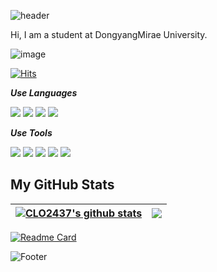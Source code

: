 ![header](https://capsule-render.vercel.app/api?type=slice&color=auto&height=100&section=header&text=Welcome!&fontSize=50)


Hi, I am a student at DongyangMirae University.

![image](https://user-images.githubusercontent.com/101855570/207064734-a79eed24-dfda-4165-ac7e-65eb5cb90f9b.png)

[![Hits](https://hits.seeyoufarm.com/api/count/incr/badge.svg?url=https%3A%2F%2Fgithub.com%2FCLO2437&count_bg=%2379C83D&title_bg=%23555555&icon=github.svg&icon_color=%23E7E7E7&title=GitHub&edge_flat=false)](https://hits.seeyoufarm.com)


***Use Languages***

<img src="https://img.shields.io/badge/C-A8B9CC?style=for-the-badge&logo=C&logoColor=white"> <img src="https://img.shields.io/badge/C%23-000000?style=for-the-badge&logo=Csharp&logoColor=white"> <img src="https://img.shields.io/badge/Java(Script)-F7DF1E?style=for-the-badge&logo=JavaScript&logoColor=white"> <img src="https://img.shields.io/badge/Python-3776AB?style=for-the-badge&logo=Python&logoColor=white">

***Use Tools***

<img src="https://img.shields.io/badge/Visual Studio-5C2D91?style=for-the-badge&logo=VisualStudio&logoColor=white"> <img src="https://img.shields.io/badge/Visual Studio Code-007ACC?style=for-the-badge&logo=VisualStudio&logoColor=white"> <img src="https://img.shields.io/badge/Eclipse-2C2255?style=for-the-badge&logo=Eclipse&logoColor=white"> <img src="https://img.shields.io/badge/Unity-FFFFFF?style=for-the-badge&logo=Unity&logoColor=black"> <img src="https://img.shields.io/badge/FireBase-FFCA28?style=for-the-badge&logo=FireBase&logoColor=white">


## My GitHub Stats


| <a href="https://github.com/CLO2437/github-readme-stats"><img align="center" src="https://github-readme-stats.vercel.app/api?username=CLO2437&show_icons=true&include_all_commits=true&theme=buefy&hide_border=true" alt="CLO2437's github stats" /></a> | <a href="https://github.com/CLO2437/github-readme-stats"><img align="center" src="https://github-readme-stats.vercel.app/api/top-langs/?username=CLO2437&layout=compact&theme=buefy&hide_border=true" /></a> |
| ------------- | ------------- |

[![Readme Card](https://github-readme-stats.vercel.app/api/pin/?username=CLO2437&repo=Portfolio)](https://github.com/CLO2437/Portfolio)


![Footer](https://capsule-render.vercel.app/api?type=waving&color=auto&height=200&section=footer)
